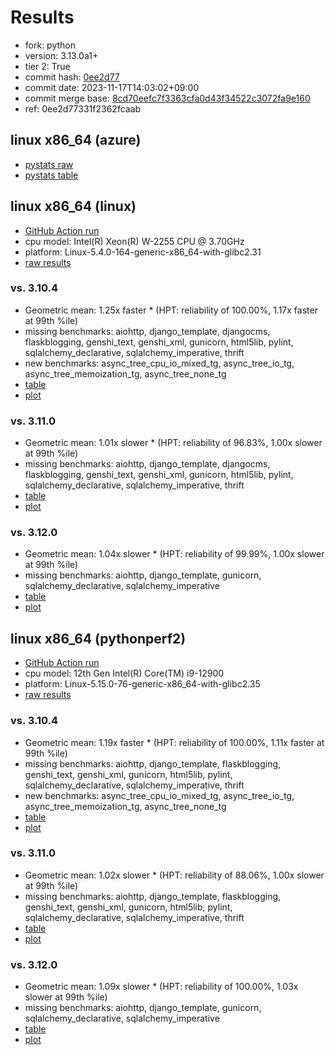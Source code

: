 # Results

- fork: python
- version: 3.13.0a1+
- tier 2: True
- commit hash: [0ee2d77](https://github.com/python/cpython/commit/0ee2d77)
- commit date: 2023-11-17T14:03:02+09:00
- commit merge base: [8cd70eefc7f3363cfa0d43f34522c3072fa9e160](https://github.com/python/cpython/commit/8cd70eefc7f3363cfa0d43f34522c3072fa9e160)
- ref: 0ee2d77331f2362fcaab

## linux x86_64 (azure)

- [pystats raw](bm-20231117-azure-x86_64-python-0ee2d77331f2362fcaab-3.13.0a1%2B-0ee2d77-pystats.json)
- [pystats table](bm-20231117-azure-x86_64-python-0ee2d77331f2362fcaab-3.13.0a1%2B-0ee2d77-pystats.md)

## linux x86_64 (linux)

- [GitHub Action run](https://github.com/faster-cpython/benchmarking/actions/runs/6905261349)
- cpu model: Intel(R) Xeon(R) W-2255 CPU @ 3.70GHz
- platform: Linux-5.4.0-164-generic-x86_64-with-glibc2.31
- [raw results](bm-20231117-linux-x86_64-python-0ee2d77331f2362fcaab-3.13.0a1%2B-0ee2d77.json)

### vs. 3.10.4

- Geometric mean: 1.25x faster \* (HPT: reliability of 100.00%, 1.17x faster at 99th %ile)
- missing benchmarks: aiohttp, django_template, djangocms, flaskblogging, genshi_text, genshi_xml, gunicorn, html5lib, pylint, sqlalchemy_declarative, sqlalchemy_imperative, thrift
- new benchmarks: async_tree_cpu_io_mixed_tg, async_tree_io_tg, async_tree_memoization_tg, async_tree_none_tg
- [table](bm-20231117-linux-x86_64-python-0ee2d77331f2362fcaab-3.13.0a1%2B-0ee2d77-vs-3.10.4.md)
- [plot](bm-20231117-linux-x86_64-python-0ee2d77331f2362fcaab-3.13.0a1%2B-0ee2d77-vs-3.10.4.png)

### vs. 3.11.0

- Geometric mean: 1.01x slower \* (HPT: reliability of 96.83%, 1.00x slower at 99th %ile)
- missing benchmarks: aiohttp, django_template, djangocms, flaskblogging, genshi_text, genshi_xml, gunicorn, html5lib, pylint, sqlalchemy_declarative, sqlalchemy_imperative, thrift
- [table](bm-20231117-linux-x86_64-python-0ee2d77331f2362fcaab-3.13.0a1%2B-0ee2d77-vs-3.11.0.md)
- [plot](bm-20231117-linux-x86_64-python-0ee2d77331f2362fcaab-3.13.0a1%2B-0ee2d77-vs-3.11.0.png)

### vs. 3.12.0

- Geometric mean: 1.04x slower \* (HPT: reliability of 99.99%, 1.00x slower at 99th %ile)
- missing benchmarks: aiohttp, django_template, gunicorn, sqlalchemy_declarative, sqlalchemy_imperative
- [table](bm-20231117-linux-x86_64-python-0ee2d77331f2362fcaab-3.13.0a1%2B-0ee2d77-vs-3.12.0.md)
- [plot](bm-20231117-linux-x86_64-python-0ee2d77331f2362fcaab-3.13.0a1%2B-0ee2d77-vs-3.12.0.png)

## linux x86_64 (pythonperf2)

- [GitHub Action run](https://github.com/faster-cpython/benchmarking/actions/runs/6903465004)
- cpu model: 12th Gen Intel(R) Core(TM) i9-12900
- platform: Linux-5.15.0-76-generic-x86_64-with-glibc2.35
- [raw results](bm-20231117-pythonperf2-x86_64-python-0ee2d77331f2362fcaab-3.13.0a1%2B-0ee2d77.json)

### vs. 3.10.4

- Geometric mean: 1.19x faster \* (HPT: reliability of 100.00%, 1.11x faster at 99th %ile)
- missing benchmarks: aiohttp, django_template, flaskblogging, genshi_text, genshi_xml, gunicorn, html5lib, pylint, sqlalchemy_declarative, sqlalchemy_imperative, thrift
- new benchmarks: async_tree_cpu_io_mixed_tg, async_tree_io_tg, async_tree_memoization_tg, async_tree_none_tg
- [table](bm-20231117-pythonperf2-x86_64-python-0ee2d77331f2362fcaab-3.13.0a1%2B-0ee2d77-vs-3.10.4.md)
- [plot](bm-20231117-pythonperf2-x86_64-python-0ee2d77331f2362fcaab-3.13.0a1%2B-0ee2d77-vs-3.10.4.png)

### vs. 3.11.0

- Geometric mean: 1.02x slower \* (HPT: reliability of 88.06%, 1.00x slower at 99th %ile)
- missing benchmarks: aiohttp, django_template, flaskblogging, genshi_text, genshi_xml, gunicorn, html5lib, pylint, sqlalchemy_declarative, sqlalchemy_imperative, thrift
- [table](bm-20231117-pythonperf2-x86_64-python-0ee2d77331f2362fcaab-3.13.0a1%2B-0ee2d77-vs-3.11.0.md)
- [plot](bm-20231117-pythonperf2-x86_64-python-0ee2d77331f2362fcaab-3.13.0a1%2B-0ee2d77-vs-3.11.0.png)

### vs. 3.12.0

- Geometric mean: 1.09x slower \* (HPT: reliability of 100.00%, 1.03x slower at 99th %ile)
- missing benchmarks: aiohttp, django_template, gunicorn, sqlalchemy_declarative, sqlalchemy_imperative
- [table](bm-20231117-pythonperf2-x86_64-python-0ee2d77331f2362fcaab-3.13.0a1%2B-0ee2d77-vs-3.12.0.md)
- [plot](bm-20231117-pythonperf2-x86_64-python-0ee2d77331f2362fcaab-3.13.0a1%2B-0ee2d77-vs-3.12.0.png)

